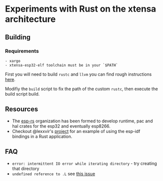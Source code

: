 
# Experiments with Rust on the xtensa architecture


## Building

### Requirements

    - xargo
    - xtensa-esp32-elf toolchain must be in your `$PATH`

First you will need to build `rustc` and `llvm` you can find rough instructions [here](https://gist.github.com/MabezDev/26e175790f84f2f2b0f9bca4e63275d1).

Modifiy the `build` script to fix the path of the custom `rustc`, then execute the build script build.

## Resources

- The [esp-rs](https://github.com/esp-rs) organization has been formed to develop runtime, pac and hal crates for the esp32 and eventually esp8266.
- Checkout @lexxvir's [project](https://github.com/lexxvir/esp32-hello) for an example of using the esp-idf bindings in a Rust application.

## FAQ

- `error: intermittent IO error while iterating directory` - try creating that directory
- `undefined reference to .L` see [this issue](https://github.com/MabezDev/xtensa-rust-quickstart/issues/1)
